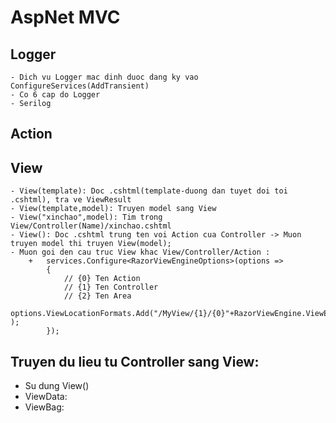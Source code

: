 ﻿# AspNet MVC

## Logger
	- Dich vu Logger mac dinh duoc dang ky vao ConfigureServices(AddTransient)
	- Co 6 cap do Logger
	- Serilog
## Action
## View
	- View(template): Doc .cshtml(template-duong dan tuyet doi toi .cshtml), tra ve ViewResult
	- View(template,model): Truyen model sang View
	- View("xinchao",model): Tim trong View/Controller(Name)/xinchao.cshtml
	- View(): Doc .cshtml trung ten voi Action cua Controller -> Muon truyen model thi truyen View(model);
	- Muon goi den cau truc View khac View/Controller/Action :
		+ 	services.Configure<RazorViewEngineOptions>(options =>
			{
				// {0} Ten Action
				// {1} Ten Controller
				// {2} Ten Area
				options.ViewLocationFormats.Add("/MyView/{1}/{0}"+RazorViewEngine.ViewExtension );
			});
## Truyen du lieu tu Controller sang View:
- Su dung View()	
- ViewData:
- ViewBag:
